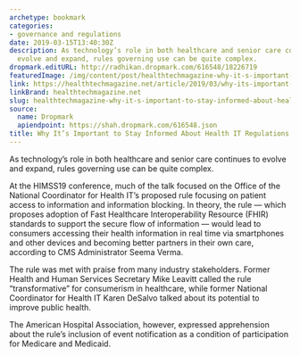 ```yaml
---
archetype: bookmark
categories:
- governance and regulations
date: 2019-03-15T13:40:30Z
description: As technology’s role in both healthcare and senior care continues to
  evolve and expand, rules governing use can be quite complex.
dropmark.editURL: http://radhikan.dropmark.com/616548/18226719
featuredImage: /img/content/post/healthtechmagazine-why-it-s-important-to-stay-informed-about-health-it-regulations.jpg
link: https://healthtechmagazine.net/article/2019/03/why-its-important-stay-informed-about-health-it-regulations
linkBrand: healthtechmagazine.net
slug: healthtechmagazine-why-it-s-important-to-stay-informed-about-health-it-regulations
source:
  name: Dropmark
  apiendpoint: https://shah.dropmark.com/616548.json
title: Why It’s Important to Stay Informed About Health IT Regulations
---
```

As technology’s role in both healthcare and senior care continues to evolve and expand, rules governing use can be quite complex.

At the HIMSS19 conference, much of the talk focused on the Office of the National Coordinator for Health IT’s proposed rule focusing on patient access to information and information blocking. In theory, the rule — which proposes adoption of Fast Healthcare Interoperability Resource (FHIR) standards to support the secure flow of information — would lead to consumers accessing their health information in real time via smartphones and other devices and becoming better partners in their own care, according to CMS Administrator Seema Verma.

The rule was met with praise from many industry stakeholders. Former Health and Human Services Secretary Mike Leavitt called the rule “transformative” for consumerism in healthcare, while former National Coordinator for Health IT Karen DeSalvo talked about its potential to improve public health.

The American Hospital Association, however, expressed apprehension about the rule’s inclusion of event notification as a condition of participation for Medicare and Medicaid.

